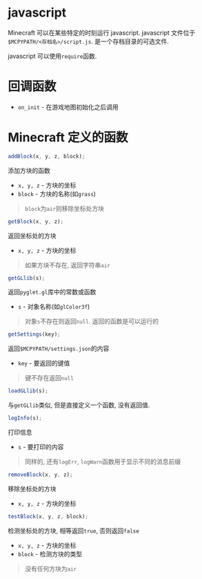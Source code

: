 # javascript
Minecraft 可以在某些特定的时刻运行 javascript. javascript 文件位于`$MCPYPATH/<存档名>/script.js`. 是一个存档目录的可选文件.

javascript 可以使用`require`函数.

# 回调函数
- `on_init` - 在游戏地图初始化之后调用

# Minecraft 定义的函数
```javascript
addBlock(x, y, z, block);
```
添加方块的函数

- `x, y, z` - 方块的坐标
- `block` - 方块的名称(如`grass`)
> `block`为`air`则移除坐标处方块

```javascript
getBlock(x, y, z);
```
返回坐标处的方块

- `x, y, z` - 方块的坐标
> 如果方块不存在, 返回字符串`air`

```javascript
getGLlib(s);
```
返回`pyglet.gl`库中的常数或函数

- `s` - 对象名称(如`glColor3f`)
> 对象`s`不存在则返回`null`. 返回的函数是可以运行的

```javascript
getSettings(key);
```
返回`$MCPYPATH/settings.json`的内容

- `key` - 要返回的键值
> 键不存在返回`null`

```javascript
loadGLlib(s);
```
与`getGLlib`类似, 但是直接定义一个函数, 没有返回值.

```javascript
logInfo(s);
```
打印信息

- `s` - 要打印的内容
> 同样的, 还有`logErr`, `logWarn`函数用于显示不同的消息前缀

```javascript
removeBlock(x, y, z);
```
移除坐标处的方块

- `x, y, z` - 方块的坐标

```javascript
testBlock(x, y, z, block);
```
检测坐标处的方块, 相等返回`true`, 否则返回`false`

- `x, y, z` - 方块的坐标
- `block` - 检测方块的类型
> 没有任何方块为`air`
